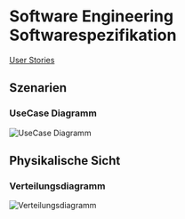 # Software Engineering Softwarespezifikation

[User Stories](UserStories.md ':include')

## Szenarien

### UseCase Diagramm
![UseCase Diagramm](https://agrellmann.github.io/SE-Softwarespezifikation/Diagramme/UseCaseFindMe.svg)

## Physikalische Sicht

### Verteilungsdiagramm
![Verteilungsdiagramm](https://agrellmann.github.io/SE-Softwarespezifikation/Diagramme/VerteilungFindMe.svg)
